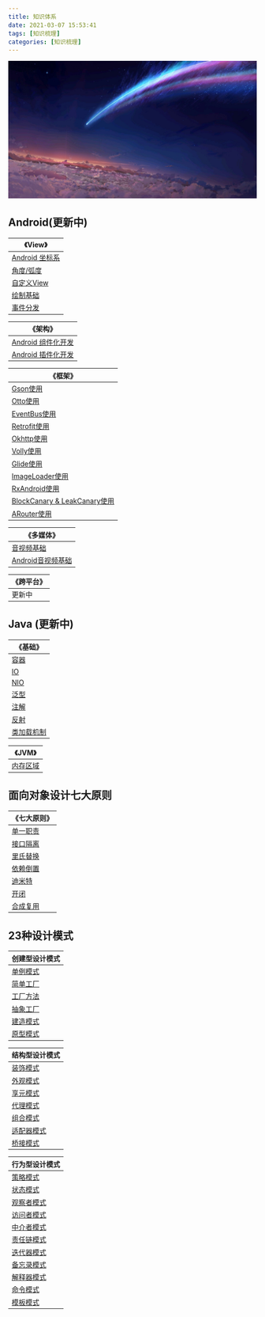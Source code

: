 ```yaml
---
title: 知识体系
date: 2021-03-07 15:53:41
tags: [知识梳理]
categories: [知识梳理]
---
```


![](index/timg.jpg)

<!--more-->

## Android(更新中)

| 《View》                                                                |
| --------------------------------------------------------------------- |
| [Android 坐标系](https://marktsy.github.io/2020/03/23/androidviewbase1/) |
| [角度/弧度](https://marktsy.github.io/2020/03/23/androidviewbase2/)       |
| [自定义View](https://marktsy.github.io/2020/03/23/androidviewpro1/)      |
| [绘制基础](https://marktsy.github.io/2020/03/23/androidviewpro2/)         |
| [事件分发](https://marktsy.github.io/2020/05/06/androidshijian/)          |

| 《架构》                                                                    |
| ----------------------------------------------------------------------- |
| [Android 组件化开发](https://marktsy.github.io/2020/04/08/androidzujianhua/) |
| [Android 插件化开发](https://marktsy.github.io/2020/04/09/androidplugin/)    |

| 《框架》                                                                                 |
| ------------------------------------------------------------------------------------ |
| [Gson使用](https://marktsy.github.io/2020/04/23/androidgson/)                          |
| [Otto使用](https://marktsy.github.io/2020/03/12/androidottousage/)                     |
| [EventBus使用](https://marktsy.github.io/2020/03/12/androideventbususage/)             |
| [Retrofit使用](https://marktsy.github.io/2020/03/12/androidretorfituse/)               |
| [Okhttp使用](https://marktsy.github.io/2020/03/12/androidokttpuse/)                    |
| [Volly使用](https://marktsy.github.io/2020/03/11/androidvolleyuse/)                    |
| [Glide使用](https://marktsy.github.io/2020/03/09/androidframworkglide/)                |
| [ImageLoader使用](https://marktsy.github.io/2020/03/09/androidframworkimageloader/)    |
| [RxAndroid使用](https://marktsy.github.io/2020/04/10/androidrxandroid/)                |
| [BlockCanary & LeakCanary使用](https://marktsy.github.io/2020/03/12/androidblockleak/) |
| [ARouter使用](https://marktsy.github.io/2020/04/10/androidarouter/)                    |

| 《多媒体》                                                                  |
| ---------------------------------------------------------------------- |
| [音视频基础](https://marktsy.github.io/2020/04/13/videobase/)               |
| [Android音视频基础](https://marktsy.github.io/2020/04/13/androidmediabase/) |

| 《跨平台》 |
| ----- |
| 更新中   |

## Java (更新中)

| 《基础》                                                           |
| -------------------------------------------------------------- |
| [容器](https://marktsy.github.io/2020/03/12/javacollector/)      |
| [IO](https://marktsy.github.io/2020/03/12/javaio/)             |
| [NIO](https://marktsy.github.io/2020/03/12/nio/)               |
| [泛型](https://marktsy.github.io/2020/03/30/javagenercity/)      |
| [注解](https://marktsy.github.io/2020/04/23/javazhujie/)         |
| [反射](https://marktsy.github.io/2020/04/07/javareflect/)        |
| [类加载机制](https://marktsy.github.io/2020/04/05/javaclassloader/) |

| 《JVM》                                                   |
| ------------------------------------------------------- |
| [内存区域](https://marktsy.github.io/2020/04/05/javaneicun) |

## 面向对象设计七大原则

| 《七大原则》                                                                       |
| ---------------------------------------------------------------------------- |
| [单一职责](https://marktsy.github.io/2020/03/08/designpattern/#1-单一职责原则-SRP)     |
| [接口隔离](https://marktsy.github.io/2020/03/08/designpattern/#6-接口隔离原则-ISP)     |
| [里氏替换](https://marktsy.github.io/2020/03/08/designpattern/#3-里氏替换原则-LSP)     |
| [依赖倒置](https://marktsy.github.io/2020/03/08/designpattern/#4-依赖倒置原则-DIP)     |
| [迪米特](https://marktsy.github.io/2020/03/08/designpattern/#5-迪米特原则-LOD)       |
| [开闭](https://marktsy.github.io/2020/03/08/designpattern/#2-开闭原则-ASD)         |
| [合成复用](https://marktsy.github.io/2020/03/08/designpattern/#7-组合-聚合复用原则-CARP) |

## 23种设计模式

| 创建型设计模式                                                               |
| --------------------------------------------------------------------- |
| [单例模式](https://marktsy.github.io/2020/04/18/moshidanli/)              |
| [简单工厂](https://marktsy.github.io/2020/04/19/moshijiandangongchang/)   |
| [工厂方法](https://marktsy.github.io/2020/04/19/moshigongchangfangfa/)    |
| [抽象工厂](https://marktsy.github.io/2020/04/19/moshichouxianggongchang/) |
| [建造模式](https://marktsy.github.io/2020/04/19/moshijianzaozhe/)         |
| [原型模式](https://marktsy.github.io/2020/04/19/moshiyuanxing/)           |

| 结构型设计模式                                                      |
| ------------------------------------------------------------ |
| [装饰模式](https://marktsy.github.io/2020/04/22/moshizhuangshi/) |
| [外观模式](https://marktsy.github.io/2020/04/22/moshiwaiguan/)   |
| [享元模式](https://marktsy.github.io/2020/04/22/moshixiangyuan/) |
| [代理模式](https://marktsy.github.io/2020/04/19/moshidaili/)     |
| [组合模式](https://marktsy.github.io/2021/03/07/zuhemoshi/)      |
| [适配器模式](https://marktsy.github.io/2021/03/07/shipeiqimoshi/) |
| [桥接模式](https://marktsy.github.io/2021/03/07/qiaojiemoshi/)   |

| 行为型设计模式                                                      |
| ------------------------------------------------------------ |
| [策略模式](https://marktsy.github.io/2020/04/23/moshicelue/)     |
| [状态模式](https://marktsy.github.io/2020/04/23/moshistate/)     |
| [观察者模式](https://marktsy.github.io/2020/05/08/moshiguancha/)  |
| [访问者模式](https://marktsy.github.io/2021/03/27/fangwenzhemoshi/)  |
| [中介者模式](https://marktsy.github.io/2020/05/22/moshizhongjie/) |
| [责任链模式](https://marktsy.github.io/2021/03/27/zerenlianmoshi/) |
| [迭代器模式](https://marktsy.github.io/2021/03/27/diedaiqimoshi/)  |
| [备忘录模式](https://marktsy.github.io/2021/03/27/beiwanglumoshi/)  |
| [解释器模式](https://marktsy.github.io/2021/03/27/jieshiqimoshi/)  |
| [命令模式](https://marktsy.github.io/2021/03/27/minglingmoshi/)   |
| [模板模式](https://marktsy.github.io/2020/05/22/moshimoban/)     |
